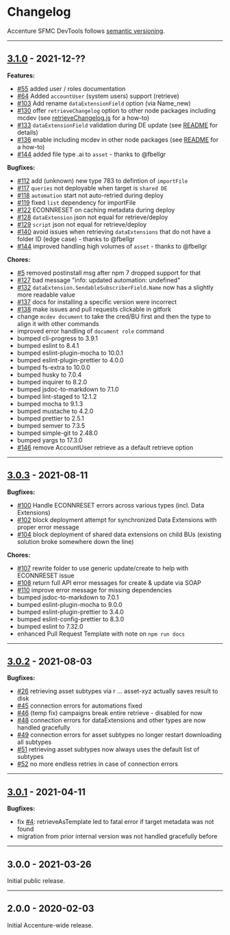 # Changelog

Accenture SFMC DevTools follows [semantic versioning](https://semver.org/).

---

## [3.1.0](https://github.com/Accenture/sfmc-devtools/compare/v3.0.3...v3.1.0) - 2021-12-??

**Features:**

- [#55](https://github.com/Accenture/sfmc-devtools/issues/55) added user / roles documentation
- [#64](https://github.com/Accenture/sfmc-devtools/issues/64) Added `accountUser` (system users) support (retrieve)
- [#103](https://github.com/Accenture/sfmc-devtools/issues/103) Add rename `dataExtensionField` option (via Name_new)
- [#130](https://github.com/Accenture/sfmc-devtools/issues/130) offer `retrieveChangelog` option to other node packages including mcdev (see [retrieveChangelog.js](/lib/retrieveChangelog.js) for a how-to)
- [#133](https://github.com/Accenture/sfmc-devtools/issues/133) `dataExtensionField` validation during DE update (see [README](README.md#722-addingupdating-fields-on-existing-data-extensions) for details)
- [#136](https://github.com/Accenture/sfmc-devtools/issues/136) enable including mcdev in other node packages (see [README](README.md#26-using-mcdev-in-other-node-packages) for a how-to)
- [#144](https://github.com/Accenture/sfmc-devtools/issues/144) added file type .ai to `asset` - thanks to @fbellgr

**Bugfixes:**

- [#112](https://github.com/Accenture/sfmc-devtools/issues/112) add (unknown) new type 783 to defintion of `importFile`
- [#117](https://github.com/Accenture/sfmc-devtools/issues/117) `queries` not deployable when target is `shared DE`
- [#118](https://github.com/Accenture/sfmc-devtools/issues/118) `automation` start not auto-retried during deploy
- [#119](https://github.com/Accenture/sfmc-devtools/issues/119) fixed `list` dependency for importFile
- [#122](https://github.com/Accenture/sfmc-devtools/issues/122) ECONNRESET on caching metadata during deploy
- [#128](https://github.com/Accenture/sfmc-devtools/issues/128) `dataExtension` json not equal for retrieve/deploy
- [#129](https://github.com/Accenture/sfmc-devtools/issues/129) `script` json not equal for retrieve/deploy
- [#140](https://github.com/Accenture/sfmc-devtools/issues/140) avoid issues when retrieving `dataExtensions` that do not have a folder ID (edge case) - thanks to @fbellgr
- [#144](https://github.com/Accenture/sfmc-devtools/issues/144) improved handling high volumes of `asset` - thanks to @fbellgr

**Chores:**

- [#5](https://github.com/Accenture/sfmc-devtools/issues/5) removed postinstall msg after npm 7 dropped support for that
- [#127](https://github.com/Accenture/sfmc-devtools/issues/127) bad message "info: updated automation: undefined"
- [#132](https://github.com/Accenture/sfmc-devtools/issues/132) `dataExtension.SendableSubscriberField.Name` now has a slightly more readable value
- [#137](https://github.com/Accenture/sfmc-devtools/issues/137) docs for installing a specific version were incorrect
- [#138](https://github.com/Accenture/sfmc-devtools/issues/138) make issues and pull requests clickable in gitfork
- change `mcdev document` to take the cred/BU first and then the type to align it with other commands
- improved error handling of `document role` command
- bumped cli-progress to 3.9.1
- bumped eslint to 8.4.1
- bumped eslint-plugin-mocha to 10.0.1
- bumped eslint-plugin-prettier to 4.0.0
- bumped fs-extra to 10.0.0
- bumped husky to 7.0.4
- bumped inquirer to 8.2.0
- bumped jsdoc-to-markdown to 7.1.0
- bumped lint-staged to 12.1.2
- bumped mocha to 9.1.3
- bumped mustache to 4.2.0
- bumped prettier to 2.5.1
- bumped semver to 7.3.5
- bumped simple-git to 2.48.0
- bumped yargs to 17.3.0
- [#146](https://github.com/Accenture/sfmc-devtools/issues/146) remove AccountUser retrieve as a default retrieve option

---

## [3.0.3](https://github.com/Accenture/sfmc-devtools/compare/v3.0.2...v3.0.3) - 2021-08-11

**Bugfixes:**

- [#100](https://github.com/Accenture/sfmc-devtools/issues/100) Handle ECONNRESET errors across various types (incl. Data Extensions)
- [#102](https://github.com/Accenture/sfmc-devtools/issues/102) block deployment attempt for synchronized Data Extensions with proper error message
- [#104](https://github.com/Accenture/sfmc-devtools/issues/104) block deployment of shared data extensions on child BUs (existing solution broke somewhere down the line)

**Chores:**

- [#107](https://github.com/Accenture/sfmc-devtools/issues/107) rewrite folder to use generic update/create to help with ECONNRESET issue
- [#108](https://github.com/Accenture/sfmc-devtools/issues/108) return full API error messages for create & update via SOAP
- [#110](https://github.com/Accenture/sfmc-devtools/issues/110) improve error message for missing dependencies
- bumped jsdoc-to-markdown to 7.0.1
- bumped eslint-plugin-mocha to 9.0.0
- bumped eslint-plugin-prettier to 3.4.0
- bumped eslint-config-prettier to 8.3.0
- bumped eslint to 7.32.0
- enhanced Pull Request Template with note on `npm run docs`

---

## [3.0.2](https://github.com/Accenture/sfmc-devtools/compare/v3.0.1...v3.0.2) - 2021-08-03

**Bugfixes:**

- [#26](https://github.com/Accenture/sfmc-devtools/issues/26) retrieving asset subtypes via r ... asset-xyz actually saves result to disk
- [#45](https://github.com/Accenture/sfmc-devtools/issues/45) connection errors for automations fixed
- [#46](https://github.com/Accenture/sfmc-devtools/issues/46) (temp fix) campaigns break entire retrieve - disabled for now
- [#48](https://github.com/Accenture/sfmc-devtools/issues/48) connection errors for dataExtensions and other types are now handled gracefully
- [#49](https://github.com/Accenture/sfmc-devtools/issues/49) connection errors for asset subtypes no longer restart downloading all subtypes
- [#51](https://github.com/Accenture/sfmc-devtools/issues/51) retrieving asset subtypes now always uses the default list of subtypes
- [#52](https://github.com/Accenture/sfmc-devtools/issues/52) no more endless retries in case of connection errors

---

## [3.0.1](https://github.com/Accenture/sfmc-devtools/compare/v3.0.0...v3.0.1) - 2021-04-11

**Bugfixes:**

- fix [#4](https://github.com/Accenture/sfmc-devtools/issues/4): retrieveAsTemplate led to fatal error if target metadata was not found
- migration from prior internal version was not handled gracefully before

---

## 3.0.0 - 2021-03-26

Initial public release.

---

## 2.0.0 - 2020-02-03

Initial Accenture-wide release.
